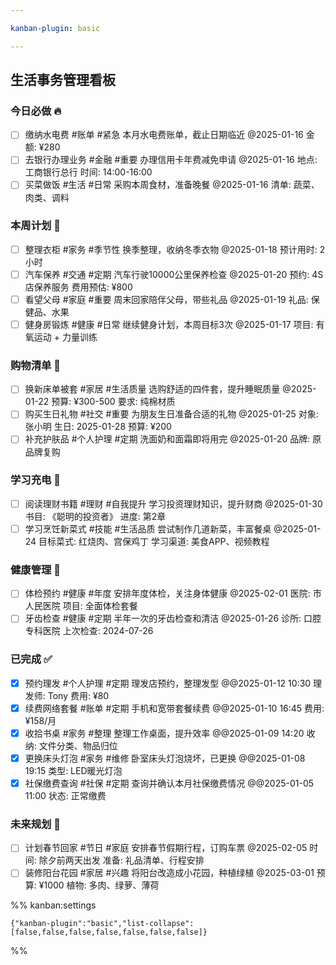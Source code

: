 ```yaml
---

kanban-plugin: basic

---
```


## 生活事务管理看板

### 今日必做 🔥

- [ ] 缴纳水电费 #账单 #紧急
  本月水电费账单，截止日期临近
  @2025-01-16
  金额: ¥280
- [ ] 去银行办理业务 #金融 #重要
  办理信用卡年费减免申请
  @2025-01-16
  地点: 工商银行总行
  时间: 14:00-16:00
- [ ] 买菜做饭 #生活 #日常
  采购本周食材，准备晚餐
  @2025-01-16
  清单: 蔬菜、肉类、调料

### 本周计划 📅

- [ ] 整理衣柜 #家务 #季节性
  换季整理，收纳冬季衣物
  @2025-01-18
  预计用时: 2小时
- [ ] 汽车保养 #交通 #定期
  汽车行驶10000公里保养检查
  @2025-01-20
  预约: 4S店保养服务
  费用预估: ¥800
- [ ] 看望父母 #家庭 #重要
  周末回家陪伴父母，带些礼品
  @2025-01-19
  礼品: 保健品、水果
- [ ] 健身房锻炼 #健康 #日常
  继续健身计划，本周目标3次
  @2025-01-17
  项目: 有氧运动 + 力量训练

### 购物清单 🛒

- [ ] 换新床单被套 #家居 #生活质量
  选购舒适的四件套，提升睡眠质量
  @2025-01-22
  预算: ¥300-500
  要求: 纯棉材质
- [ ] 购买生日礼物 #社交 #重要
  为朋友生日准备合适的礼物
  @2025-01-25
  对象: 张小明
  生日: 2025-01-28
  预算: ¥200
- [ ] 补充护肤品 #个人护理 #定期
  洗面奶和面霜即将用完
  @2025-01-20
  品牌: 原品牌复购

### 学习充电 📖

- [ ] 阅读理财书籍 #理财 #自我提升
  学习投资理财知识，提升财商
  @2025-01-30
  书目: 《聪明的投资者》
  进度: 第2章
- [ ] 学习烹饪新菜式 #技能 #生活品质
  尝试制作几道新菜，丰富餐桌
  @2025-01-24
  目标菜式: 红烧肉、宫保鸡丁
  学习渠道: 美食APP、视频教程

### 健康管理 💪

- [ ] 体检预约 #健康 #年度
  安排年度体检，关注身体健康
  @2025-02-01
  医院: 市人民医院
  项目: 全面体检套餐
- [ ] 牙齿检查 #健康 #定期
  半年一次的牙齿检查和清洁
  @2025-01-26
  诊所: 口腔专科医院
  上次检查: 2024-07-26

### 已完成 ✅

- [x] 预约理发 #个人护理 #定期
  理发店预约，整理发型
  @@2025-01-12 10:30
  理发师: Tony
  费用: ¥80
- [x] 续费网络套餐 #账单 #定期
  手机和宽带套餐续费
  @@2025-01-10 16:45
  费用: ¥158/月
- [x] 收拾书桌 #家务 #整理
  整理工作桌面，提升效率
  @@2025-01-09 14:20
  收纳: 文件分类、物品归位
- [x] 更换床头灯泡 #家务 #维修
  卧室床头灯泡烧坏，已更换
  @@2025-01-08 19:15
  类型: LED暖光灯泡
- [x] 社保缴费查询 #社保 #定期
  查询并确认本月社保缴费情况
  @@2025-01-05 11:00
  状态: 正常缴费

### 未来规划 🌟

- [ ] 计划春节回家 #节日 #家庭
  安排春节假期行程，订购车票
  @2025-02-05
  时间: 除夕前两天出发
  准备: 礼品清单、行程安排
- [ ] 装修阳台花园 #家居 #兴趣
  将阳台改造成小花园，种植绿植
  @2025-03-01
  预算: ¥1000
  植物: 多肉、绿萝、薄荷

%% kanban:settings
```
{"kanban-plugin":"basic","list-collapse":[false,false,false,false,false,false,false]}
```
%% 